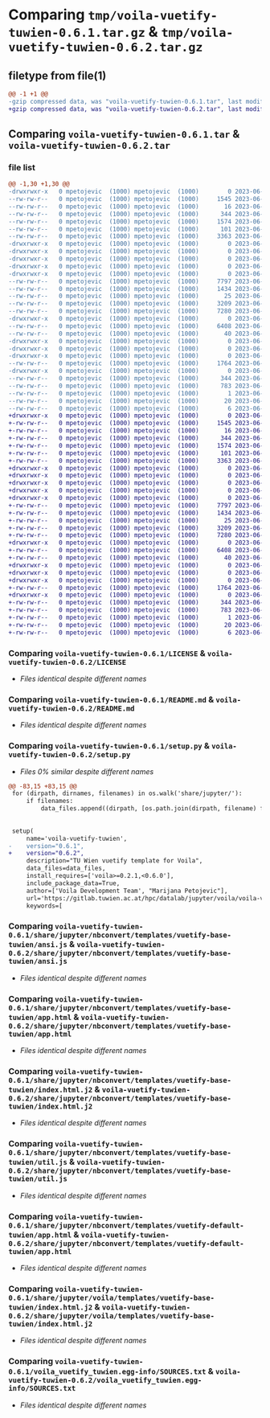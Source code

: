 # Comparing `tmp/voila-vuetify-tuwien-0.6.1.tar.gz` & `tmp/voila-vuetify-tuwien-0.6.2.tar.gz`

## filetype from file(1)

```diff
@@ -1 +1 @@
-gzip compressed data, was "voila-vuetify-tuwien-0.6.1.tar", last modified: Tue Jun 20 12:44:17 2023, max compression
+gzip compressed data, was "voila-vuetify-tuwien-0.6.2.tar", last modified: Tue Jun 20 12:48:53 2023, max compression
```

## Comparing `voila-vuetify-tuwien-0.6.1.tar` & `voila-vuetify-tuwien-0.6.2.tar`

### file list

```diff
@@ -1,30 +1,30 @@
-drwxrwxr-x   0 mpetojevic  (1000) mpetojevic  (1000)        0 2023-06-20 12:44:17.410409 voila-vuetify-tuwien-0.6.1/
--rw-rw-r--   0 mpetojevic  (1000) mpetojevic  (1000)     1545 2023-06-16 13:39:42.000000 voila-vuetify-tuwien-0.6.1/LICENSE
--rw-rw-r--   0 mpetojevic  (1000) mpetojevic  (1000)       16 2023-06-16 13:39:42.000000 voila-vuetify-tuwien-0.6.1/MANIFEST.in
--rw-rw-r--   0 mpetojevic  (1000) mpetojevic  (1000)      344 2023-06-20 12:44:17.410409 voila-vuetify-tuwien-0.6.1/PKG-INFO
--rw-rw-r--   0 mpetojevic  (1000) mpetojevic  (1000)     1574 2023-06-16 13:39:42.000000 voila-vuetify-tuwien-0.6.1/README.md
--rw-rw-r--   0 mpetojevic  (1000) mpetojevic  (1000)      101 2023-06-20 12:44:17.410409 voila-vuetify-tuwien-0.6.1/setup.cfg
--rw-rw-r--   0 mpetojevic  (1000) mpetojevic  (1000)     3363 2023-06-20 12:44:08.000000 voila-vuetify-tuwien-0.6.1/setup.py
-drwxrwxr-x   0 mpetojevic  (1000) mpetojevic  (1000)        0 2023-06-20 12:44:17.410409 voila-vuetify-tuwien-0.6.1/share/
-drwxrwxr-x   0 mpetojevic  (1000) mpetojevic  (1000)        0 2023-06-20 12:44:17.410409 voila-vuetify-tuwien-0.6.1/share/jupyter/
-drwxrwxr-x   0 mpetojevic  (1000) mpetojevic  (1000)        0 2023-06-20 12:44:17.410409 voila-vuetify-tuwien-0.6.1/share/jupyter/nbconvert/
-drwxrwxr-x   0 mpetojevic  (1000) mpetojevic  (1000)        0 2023-06-20 12:44:17.410409 voila-vuetify-tuwien-0.6.1/share/jupyter/nbconvert/templates/
-drwxrwxr-x   0 mpetojevic  (1000) mpetojevic  (1000)        0 2023-06-20 12:44:17.410409 voila-vuetify-tuwien-0.6.1/share/jupyter/nbconvert/templates/vuetify-base-tuwien/
--rw-rw-r--   0 mpetojevic  (1000) mpetojevic  (1000)     7797 2023-06-16 13:39:42.000000 voila-vuetify-tuwien-0.6.1/share/jupyter/nbconvert/templates/vuetify-base-tuwien/ansi.js
--rw-rw-r--   0 mpetojevic  (1000) mpetojevic  (1000)     1434 2023-06-16 13:39:42.000000 voila-vuetify-tuwien-0.6.1/share/jupyter/nbconvert/templates/vuetify-base-tuwien/app.html
--rw-rw-r--   0 mpetojevic  (1000) mpetojevic  (1000)       25 2023-06-19 13:49:52.000000 voila-vuetify-tuwien-0.6.1/share/jupyter/nbconvert/templates/vuetify-base-tuwien/conf.json
--rw-rw-r--   0 mpetojevic  (1000) mpetojevic  (1000)     3209 2023-06-20 12:43:26.000000 voila-vuetify-tuwien-0.6.1/share/jupyter/nbconvert/templates/vuetify-base-tuwien/index.html.j2
--rw-rw-r--   0 mpetojevic  (1000) mpetojevic  (1000)     7280 2023-06-16 13:39:42.000000 voila-vuetify-tuwien-0.6.1/share/jupyter/nbconvert/templates/vuetify-base-tuwien/util.js
-drwxrwxr-x   0 mpetojevic  (1000) mpetojevic  (1000)        0 2023-06-20 12:44:17.410409 voila-vuetify-tuwien-0.6.1/share/jupyter/nbconvert/templates/vuetify-default-tuwien/
--rw-rw-r--   0 mpetojevic  (1000) mpetojevic  (1000)     6408 2023-06-20 10:49:16.000000 voila-vuetify-tuwien-0.6.1/share/jupyter/nbconvert/templates/vuetify-default-tuwien/app.html
--rw-rw-r--   0 mpetojevic  (1000) mpetojevic  (1000)       40 2023-06-20 11:41:15.000000 voila-vuetify-tuwien-0.6.1/share/jupyter/nbconvert/templates/vuetify-default-tuwien/conf.json
-drwxrwxr-x   0 mpetojevic  (1000) mpetojevic  (1000)        0 2023-06-20 12:44:17.410409 voila-vuetify-tuwien-0.6.1/share/jupyter/voila/
-drwxrwxr-x   0 mpetojevic  (1000) mpetojevic  (1000)        0 2023-06-20 12:44:17.410409 voila-vuetify-tuwien-0.6.1/share/jupyter/voila/templates/
-drwxrwxr-x   0 mpetojevic  (1000) mpetojevic  (1000)        0 2023-06-20 12:44:17.410409 voila-vuetify-tuwien-0.6.1/share/jupyter/voila/templates/vuetify-base-tuwien/
--rw-rw-r--   0 mpetojevic  (1000) mpetojevic  (1000)     1764 2023-06-20 12:16:19.000000 voila-vuetify-tuwien-0.6.1/share/jupyter/voila/templates/vuetify-base-tuwien/index.html.j2
-drwxrwxr-x   0 mpetojevic  (1000) mpetojevic  (1000)        0 2023-06-20 12:44:17.410409 voila-vuetify-tuwien-0.6.1/voila_vuetify_tuwien.egg-info/
--rw-rw-r--   0 mpetojevic  (1000) mpetojevic  (1000)      344 2023-06-20 12:44:17.000000 voila-vuetify-tuwien-0.6.1/voila_vuetify_tuwien.egg-info/PKG-INFO
--rw-rw-r--   0 mpetojevic  (1000) mpetojevic  (1000)      783 2023-06-20 12:44:17.000000 voila-vuetify-tuwien-0.6.1/voila_vuetify_tuwien.egg-info/SOURCES.txt
--rw-rw-r--   0 mpetojevic  (1000) mpetojevic  (1000)        1 2023-06-20 12:44:17.000000 voila-vuetify-tuwien-0.6.1/voila_vuetify_tuwien.egg-info/dependency_links.txt
--rw-rw-r--   0 mpetojevic  (1000) mpetojevic  (1000)       20 2023-06-20 12:44:17.000000 voila-vuetify-tuwien-0.6.1/voila_vuetify_tuwien.egg-info/requires.txt
--rw-rw-r--   0 mpetojevic  (1000) mpetojevic  (1000)        6 2023-06-20 12:44:17.000000 voila-vuetify-tuwien-0.6.1/voila_vuetify_tuwien.egg-info/top_level.txt
+drwxrwxr-x   0 mpetojevic  (1000) mpetojevic  (1000)        0 2023-06-20 12:48:53.984549 voila-vuetify-tuwien-0.6.2/
+-rw-rw-r--   0 mpetojevic  (1000) mpetojevic  (1000)     1545 2023-06-16 13:39:42.000000 voila-vuetify-tuwien-0.6.2/LICENSE
+-rw-rw-r--   0 mpetojevic  (1000) mpetojevic  (1000)       16 2023-06-16 13:39:42.000000 voila-vuetify-tuwien-0.6.2/MANIFEST.in
+-rw-rw-r--   0 mpetojevic  (1000) mpetojevic  (1000)      344 2023-06-20 12:48:53.984549 voila-vuetify-tuwien-0.6.2/PKG-INFO
+-rw-rw-r--   0 mpetojevic  (1000) mpetojevic  (1000)     1574 2023-06-16 13:39:42.000000 voila-vuetify-tuwien-0.6.2/README.md
+-rw-rw-r--   0 mpetojevic  (1000) mpetojevic  (1000)      101 2023-06-20 12:48:53.984549 voila-vuetify-tuwien-0.6.2/setup.cfg
+-rw-rw-r--   0 mpetojevic  (1000) mpetojevic  (1000)     3363 2023-06-20 12:48:36.000000 voila-vuetify-tuwien-0.6.2/setup.py
+drwxrwxr-x   0 mpetojevic  (1000) mpetojevic  (1000)        0 2023-06-20 12:48:53.984549 voila-vuetify-tuwien-0.6.2/share/
+drwxrwxr-x   0 mpetojevic  (1000) mpetojevic  (1000)        0 2023-06-20 12:48:53.984549 voila-vuetify-tuwien-0.6.2/share/jupyter/
+drwxrwxr-x   0 mpetojevic  (1000) mpetojevic  (1000)        0 2023-06-20 12:48:53.984549 voila-vuetify-tuwien-0.6.2/share/jupyter/nbconvert/
+drwxrwxr-x   0 mpetojevic  (1000) mpetojevic  (1000)        0 2023-06-20 12:48:53.984549 voila-vuetify-tuwien-0.6.2/share/jupyter/nbconvert/templates/
+drwxrwxr-x   0 mpetojevic  (1000) mpetojevic  (1000)        0 2023-06-20 12:48:53.984549 voila-vuetify-tuwien-0.6.2/share/jupyter/nbconvert/templates/vuetify-base-tuwien/
+-rw-rw-r--   0 mpetojevic  (1000) mpetojevic  (1000)     7797 2023-06-20 12:45:40.000000 voila-vuetify-tuwien-0.6.2/share/jupyter/nbconvert/templates/vuetify-base-tuwien/ansi.js
+-rw-rw-r--   0 mpetojevic  (1000) mpetojevic  (1000)     1434 2023-06-20 12:45:40.000000 voila-vuetify-tuwien-0.6.2/share/jupyter/nbconvert/templates/vuetify-base-tuwien/app.html
+-rw-rw-r--   0 mpetojevic  (1000) mpetojevic  (1000)       25 2023-06-20 12:45:40.000000 voila-vuetify-tuwien-0.6.2/share/jupyter/nbconvert/templates/vuetify-base-tuwien/conf.json
+-rw-rw-r--   0 mpetojevic  (1000) mpetojevic  (1000)     3209 2023-06-20 12:45:40.000000 voila-vuetify-tuwien-0.6.2/share/jupyter/nbconvert/templates/vuetify-base-tuwien/index.html.j2
+-rw-rw-r--   0 mpetojevic  (1000) mpetojevic  (1000)     7280 2023-06-20 12:45:40.000000 voila-vuetify-tuwien-0.6.2/share/jupyter/nbconvert/templates/vuetify-base-tuwien/util.js
+drwxrwxr-x   0 mpetojevic  (1000) mpetojevic  (1000)        0 2023-06-20 12:48:53.984549 voila-vuetify-tuwien-0.6.2/share/jupyter/nbconvert/templates/vuetify-default-tuwien/
+-rw-rw-r--   0 mpetojevic  (1000) mpetojevic  (1000)     6408 2023-06-20 12:45:40.000000 voila-vuetify-tuwien-0.6.2/share/jupyter/nbconvert/templates/vuetify-default-tuwien/app.html
+-rw-rw-r--   0 mpetojevic  (1000) mpetojevic  (1000)       40 2023-06-20 12:45:40.000000 voila-vuetify-tuwien-0.6.2/share/jupyter/nbconvert/templates/vuetify-default-tuwien/conf.json
+drwxrwxr-x   0 mpetojevic  (1000) mpetojevic  (1000)        0 2023-06-20 12:48:53.984549 voila-vuetify-tuwien-0.6.2/share/jupyter/voila/
+drwxrwxr-x   0 mpetojevic  (1000) mpetojevic  (1000)        0 2023-06-20 12:48:53.984549 voila-vuetify-tuwien-0.6.2/share/jupyter/voila/templates/
+drwxrwxr-x   0 mpetojevic  (1000) mpetojevic  (1000)        0 2023-06-20 12:48:53.984549 voila-vuetify-tuwien-0.6.2/share/jupyter/voila/templates/vuetify-base-tuwien/
+-rw-rw-r--   0 mpetojevic  (1000) mpetojevic  (1000)     1764 2023-06-20 12:45:40.000000 voila-vuetify-tuwien-0.6.2/share/jupyter/voila/templates/vuetify-base-tuwien/index.html.j2
+drwxrwxr-x   0 mpetojevic  (1000) mpetojevic  (1000)        0 2023-06-20 12:48:53.984549 voila-vuetify-tuwien-0.6.2/voila_vuetify_tuwien.egg-info/
+-rw-rw-r--   0 mpetojevic  (1000) mpetojevic  (1000)      344 2023-06-20 12:48:53.000000 voila-vuetify-tuwien-0.6.2/voila_vuetify_tuwien.egg-info/PKG-INFO
+-rw-rw-r--   0 mpetojevic  (1000) mpetojevic  (1000)      783 2023-06-20 12:48:53.000000 voila-vuetify-tuwien-0.6.2/voila_vuetify_tuwien.egg-info/SOURCES.txt
+-rw-rw-r--   0 mpetojevic  (1000) mpetojevic  (1000)        1 2023-06-20 12:48:53.000000 voila-vuetify-tuwien-0.6.2/voila_vuetify_tuwien.egg-info/dependency_links.txt
+-rw-rw-r--   0 mpetojevic  (1000) mpetojevic  (1000)       20 2023-06-20 12:48:53.000000 voila-vuetify-tuwien-0.6.2/voila_vuetify_tuwien.egg-info/requires.txt
+-rw-rw-r--   0 mpetojevic  (1000) mpetojevic  (1000)        6 2023-06-20 12:48:53.000000 voila-vuetify-tuwien-0.6.2/voila_vuetify_tuwien.egg-info/top_level.txt
```

### Comparing `voila-vuetify-tuwien-0.6.1/LICENSE` & `voila-vuetify-tuwien-0.6.2/LICENSE`

 * *Files identical despite different names*

### Comparing `voila-vuetify-tuwien-0.6.1/README.md` & `voila-vuetify-tuwien-0.6.2/README.md`

 * *Files identical despite different names*

### Comparing `voila-vuetify-tuwien-0.6.1/setup.py` & `voila-vuetify-tuwien-0.6.2/setup.py`

 * *Files 0% similar despite different names*

```diff
@@ -83,15 +83,15 @@
 for (dirpath, dirnames, filenames) in os.walk('share/jupyter/'):
     if filenames:
         data_files.append((dirpath, [os.path.join(dirpath, filename) for filename in filenames]))
 
 
 setup(
     name='voila-vuetify-tuwien',
-    version="0.6.1",
+    version="0.6.2",
     description="TU Wien vuetify template for Voila",
     data_files=data_files,
     install_requires=['voila>=0.2.1,<0.6.0'],
     include_package_data=True,
     author=['Voila Development Team', "Marijana Petojevic"],
     url='https://gitlab.tuwien.ac.at/hpc/datalab/jupyter/voila/voila-vuetify-tu-wien-template',
     keywords=[
```

### Comparing `voila-vuetify-tuwien-0.6.1/share/jupyter/nbconvert/templates/vuetify-base-tuwien/ansi.js` & `voila-vuetify-tuwien-0.6.2/share/jupyter/nbconvert/templates/vuetify-base-tuwien/ansi.js`

 * *Files identical despite different names*

### Comparing `voila-vuetify-tuwien-0.6.1/share/jupyter/nbconvert/templates/vuetify-base-tuwien/app.html` & `voila-vuetify-tuwien-0.6.2/share/jupyter/nbconvert/templates/vuetify-base-tuwien/app.html`

 * *Files identical despite different names*

### Comparing `voila-vuetify-tuwien-0.6.1/share/jupyter/nbconvert/templates/vuetify-base-tuwien/index.html.j2` & `voila-vuetify-tuwien-0.6.2/share/jupyter/nbconvert/templates/vuetify-base-tuwien/index.html.j2`

 * *Files identical despite different names*

### Comparing `voila-vuetify-tuwien-0.6.1/share/jupyter/nbconvert/templates/vuetify-base-tuwien/util.js` & `voila-vuetify-tuwien-0.6.2/share/jupyter/nbconvert/templates/vuetify-base-tuwien/util.js`

 * *Files identical despite different names*

### Comparing `voila-vuetify-tuwien-0.6.1/share/jupyter/nbconvert/templates/vuetify-default-tuwien/app.html` & `voila-vuetify-tuwien-0.6.2/share/jupyter/nbconvert/templates/vuetify-default-tuwien/app.html`

 * *Files identical despite different names*

### Comparing `voila-vuetify-tuwien-0.6.1/share/jupyter/voila/templates/vuetify-base-tuwien/index.html.j2` & `voila-vuetify-tuwien-0.6.2/share/jupyter/voila/templates/vuetify-base-tuwien/index.html.j2`

 * *Files identical despite different names*

### Comparing `voila-vuetify-tuwien-0.6.1/voila_vuetify_tuwien.egg-info/SOURCES.txt` & `voila-vuetify-tuwien-0.6.2/voila_vuetify_tuwien.egg-info/SOURCES.txt`

 * *Files identical despite different names*

